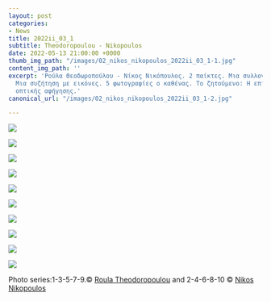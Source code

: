 ```yaml
---
layout: post
categories:
- News
title: 2022ii_03_1
subtitle: Τheodoropoulou - Νikopoulos
date: 2022-05-13 21:00:00 +0000
thumb_img_path: "/images/02_nikos_nikopoulos_2022ii_03_1-1.jpg"
content_img_path: ''
excerpt: 'Ρούλα Θεοδωροπούλου - Νίκος Νικόπουλος. 2 παίκτες. Μια συλλογική ανάπτυξη.
  Μια συζήτηση με εικόνες. 5 φωτογραφίες ο καθένας. Το ζητούμενο: Η επίτευξη μιας
  οπτικής αφήγησης.'
canonical_url: "/images/02_nikos_nikopoulos_2022ii_03_1-2.jpg"

---
```

![](/images/01_theodoropoulour_2022ii_03_1-jpg_.jpg)

![](/images/02_nikos_nikopoulos_2022ii_03_1.jpg)

![](/images/03_theodoropoulour_2022ii_03_1jpg.jpg)

![](/images/04_nikos_nikopoulos2022ii_03_1.jpg)

![](/images/05_theodoropoulour_2022ii_03_1jpg.jpg)

![](/images/06_nikos_nikopoulos2022ii_03_1.jpg)

![](/images/07_theodoropoulour_2022ii_03_1.png)

![](/images/08_nikos_nikopoulos2022ii_03_1.jpg)

![](/images/09_theodoropoulour_2022ii_03_1.JPG)

![](/images/10_nikos_nikopoulos2022ii_03_1.jpg)

Photo series:1-3-5-7-9.© <a href="https://www.facebook.com/profile.php?id=100005535588863" target="blank"> Roula Theodoropoulou</a>  and  2-4-6-8-10  © <a href="https://www.facebook.com/nnikopoulos1" target="blank"> Nikos Nikopoulos</a>